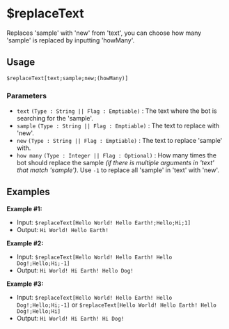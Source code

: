 # $replaceText
Replaces 'sample' with 'new' from 'text', you can choose how many 'sample' is replaced by inputting 'howMany'.

## Usage
```
$replaceText[text;sample;new;(howMany)]
```

### Parameters
- `text` `(Type : String || Flag : Emptiable)` : The text where the bot is searching for the 'sample'.
- `sample` `(Type : String || Flag : Emptiable)` : The text to replace with 'new'.
- `new` `(Type : String || Flag : Emptiable)` : The text to replace 'sample' with.
- `how many` `(Type : Integer || Flag : Optional)` : How many times the bot should replace the sample *(if there is multiple arguments in 'text' that match 'sample')*.  Use `-1` to replace all 'sample' in 'text' with 'new'.

## Examples

**Example #1:**
- Input: `$replaceText[Hello World! Hello Earth!;Hello;Hi;1]`
- Output: `Hi World! Hello Earth!`

**Example #2:**
- Input: `$replaceText[Hello World! Hello Earth! Hello Dog!;Hello;Hi;-1]`
- Output: `Hi World! Hi Earth! Hello Dog!`

**Example #3:**
- Input: `$replaceText[Hello World! Hello Earth! Hello Dog!;Hello;Hi;-1]` or `$replaceText[Hello World! Hello Earth! Hello Dog!;Hello;Hi]`
- Output: `Hi World! Hi Earth! Hi Dog!`
